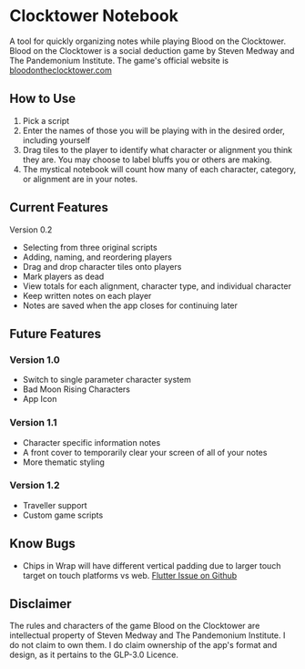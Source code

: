 # Clocktower Notebook

A tool for quickly organizing notes while playing Blood on the Clocktower.
Blood on the Clocktower is a social deduction game by Steven Medway and The Pandemonium Institute. The game's official website is [bloodontheclocktower.com](https://bloodontheclocktower.com/)

## How to Use

1. Pick a script
2. Enter the names of those you will be playing with in the desired order, including yourself
3. Drag tiles to the player to identify what character or alignment you think they are. You may choose to label bluffs you or others are making.
4. The mystical notebook will count how many of each character, category, or alignment are in your notes.

## Current Features

Version 0.2

* Selecting from three original scripts
* Adding, naming, and reordering players
* Drag and drop character tiles onto players
* Mark players as dead
* View totals for each alignment, character type, and individual character
* Keep written notes on each player
* Notes are saved when the app closes for continuing later

## Future Features

### Version 1.0
* Switch to single parameter character system
* Bad Moon Rising Characters
* App Icon

### Version 1.1
* Character specific information notes
* A front cover to temporarily clear your screen of all of your notes
* More thematic styling

### Version 1.2
* Traveller support
* Custom game scripts

## Know Bugs
* Chips in Wrap will have different vertical padding due to larger touch target on touch platforms vs web. [Flutter Issue on Github](https://github.com/flutter/flutter/issues/67797)

## Disclaimer
The rules and characters of the game Blood on the Clocktower are intellectual property of Steven Medway and The Pandemonium Institute. I do not claim to own them. I do claim ownership of the app's format and design, as it pertains to the GLP-3.0 Licence.